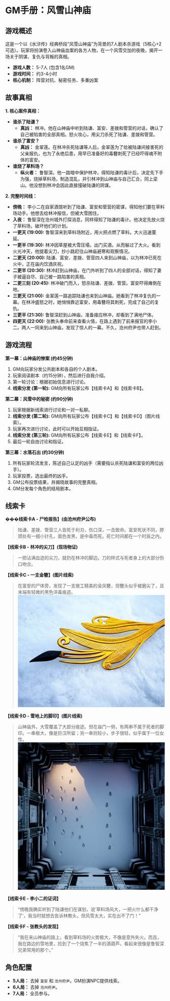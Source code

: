 # GM手册：风雪山神庙

## 游戏概述

这是一个以《水浒传》经典桥段“风雪山神庙”为背景的7人剧本杀游戏（5核心+2可选）。玩家将扮演卷入山神庙血案的各方人物，在一个风雪交加的夜晚，揭开一场关于阴谋、复仇与背叛的真相。

*   **游戏人数：** 5-7人 (包含1名GM)
*   **游戏时间：** 约3-4小时
*   **核心机制：** 阵营对抗、秘密任务、多重凶案

## 故事真相

**1. 核心案件真相：**

*   **谁杀了陆谦？**
    *   **真凶：** 林冲。他在山神庙中听到陆谦、富安、差拨和管营的对话，确认了自己被陷害的全部真相。怒火攻心，用尖刀杀死了陆谦、差拨和管营。
*   **谁杀了富安？**
    *   **真凶：** 金翠莲。在林冲杀死陆谦等人后，金翠莲为了给被陆谦间接害死的父亲报仇，也为了永绝后患，用早已准备好的毒簪刺死了已经吓得魂不附体的富安。
*   **谁烧了草料场？**
    *   **纵火者：** 鲁智深。他一路暗中保护林冲，得知陆谦的毒计后，决定先下手为强，烧掉草料场，制造混乱，并引林冲到山神庙与自己汇合，同上梁山。他没想到林冲会因此直接撞破陆谦的阴谋。

**2. 完整时间线：**

*   **傍晚：** 李小二在自家酒馆听到了陆谦、富安和管营的密谋，得知他们要在草料场动手。他想去给林冲报信，但被大雪困住。
*   **入夜：** 鲁智深在沧州城外打探消息，同样得知了陆谦的毒计。他决定先放火烧了草料场，破坏他们的计划。
*   **一更天 (19:00):** 鲁智深来到草料场附近，用火把点燃了草料。大火迅速蔓延。
*   **一更半 (19:30):** 林冲因草屋被大雪压塌，出门买酒，从而躲过了大火。看到火光冲天，他提着尖刀，抄小路赶往山神庙避寒和观察情况。
*   **二更天 (20:00):** 陆谦、富安、差拨、管营四人来到山神庙，以为林冲已死在火中，正在庙内饮酒庆祝。
*   **二更半 (20:30):** 林冲赶到山神庙，在门外听到了四人的全部对话，得知了妻子被逼自尽、自己被一路陷害的真相。
*   **二更三刻 (20:45):** 林冲破门而入，怒杀陆谦、差拨、管营。富安吓得瘫倒在地。
*   **三更天 (21:00):** 金翠莲一路追踪陆谦也来到山神庙。她看到了林冲复仇的一幕。在林冲盛怒之时，她悄悄靠近富安，用毒簪将其刺死，完成了自己的复仇。
*   **三更半 (21:30):** 鲁智深赶到山神庙，准备接应林冲，却看到了满地尸体。
*   **四更天 (22:00):** 张教头奉命前来查看火情，在路上遇到了前来报官的李小二。两人一同来到山神庙，发现了惊人的一幕。不久，沧州府尹也带人赶到。

## 游戏流程

**第一幕：山神庙的惨案 (约45分钟)**

1.  GM向玩家分发公共剧本和各自的个人剧本。
2.  玩家阅读剧本（约15分钟），然后进行自我介绍。
3.  第一轮讨论：根据初始信息进行讨论。
4.  **线索分发 (第一轮):** GM向所有玩家公布【线索卡A】和【线索卡B】。

**第二幕：风雪中的秘密 (约90分钟)**

1.  玩家根据新线索进行讨论和一对一私聊。
2.  **线索分发 (第二轮):** GM向所有玩家公布【线索卡C】和【线索卡D】（图片线索）。
3.  玩家再次进行讨论，此时可以开始互相指证。
4.  **线索分发 (第三轮):** GM向所有玩家公布【线索卡E】和【线索卡F】。
5.  最后一轮自由讨论和指证。

**第三幕：水落石出 (约30分钟)**

1.  所有玩家轮流发言，陈述自己认定的凶手（需要指认杀死陆谦和富安的两位凶手）。
2.  玩家投票，选出最终的凶手。
3.  GM公布投票结果，并揭晓故事的完整真相。
4.  GM分发每个角色的结局剧本。

## 线索卡

**���线索卡A - 尸检报告】(由沧州府尹公布)**
> 陆谦、差拨、管营三人皆死于利刃，伤口深，一击致命。富安死状不同，脖颈处有一细小针孔，面色发黑，是中毒而死。死亡时间都在一个时辰之内。

**【线索卡B - 林冲的尖刀】(现场物证)**
> 一把沾满血迹的尖刀，就扔在林冲的脚边。刀的样式与死者身上的大部分伤口吻合。

**【线索卡C - 一支金簪】(图片线索)**
> 在富安的尸体旁，发现了一支做工精美的金凤簪，但簪头似乎被磨尖了，且末端有轻微的黑色淬毒痕迹。
> **![Clue: A golden hairpin](./images/clue_golden_hairpin.png)**

**【线索卡D - 雪地上的脚印】(图片线索)**
> 山神庙外，大雪覆盖了大部分痕迹。但在庙门一侧，有两串不属于死者的脚印。一串极大，像是巨汉所留；另一串则较小，步子很轻，似乎属于一位女性。
> **![Clue: Footprints in the snow](./images/clue_footprints.png)**

**【线索卡E - 李小二的证词】**
> “傍晚我确实听到了陆谦他们在谋划，说‘草料场风大，一把火什么都干净了’，我当时就想去告诉林教头，但风雪太大，实在出不了门！”

**【线索卡F - 张教头的发现】**
> “我在来山神庙的路上，看到草料场的火势极大，不像是意外失火。而且，我在路边的雪地里，捡到了一个烧焦了一半的酒葫芦，看起来很像是鲁智深兄弟常用的那个。”

## 角色配置

*   **5人局：** 去掉 `富安` 和 `沧州府尹`。GM扮演NPC提供线索。
*   **6人局：** 去掉 `沧州府尹`。
*   **7人局：** 全员参与。
